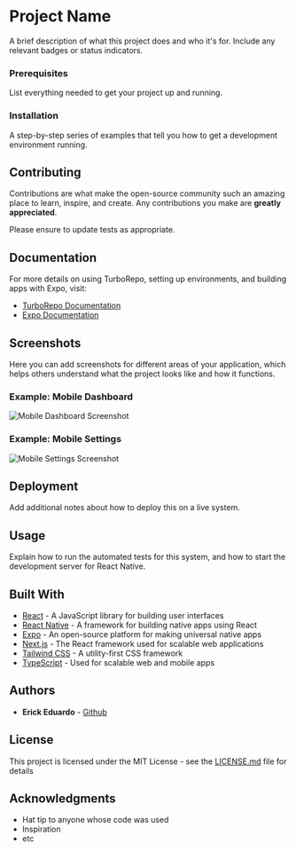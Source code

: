 # Project Name

A brief description of what this project does and who it's for. Include any relevant badges or status indicators.


### Prerequisites

List everything needed to get your project up and running.

### Installation

A step-by-step series of examples that tell you how to get a development environment running.

## Contributing

Contributions are what make the open-source community such an amazing place to learn, inspire, and create. Any contributions you make are **greatly appreciated**.

Please ensure to update tests as appropriate.

## Documentation

For more details on using TurboRepo, setting up environments, and building apps with Expo, visit:

- [TurboRepo Documentation](https://turborepo.org/docs)
- [Expo Documentation](https://docs.expo.dev/)

## Screenshots

Here you can add screenshots for different areas of your application, which helps others understand what the project looks like and how it functions.

### Example: Mobile Dashboard

![Mobile Dashboard Screenshot](path/to/mobile_dashboard_screenshot.png)

### Example: Mobile Settings

![Mobile Settings Screenshot](path/to/mobile_settings_screenshot.png)

## Deployment

Add additional notes about how to deploy this on a live system.

## Usage

Explain how to run the automated tests for this system, and how to start the development server for React Native.

## Built With

* [React](https://reactjs.org/) - A JavaScript library for building user interfaces
* [React Native](https://reactnative.dev/) - A framework for building native apps using React
* [Expo](https://expo.dev/) - An open-source platform for making universal native apps
* [Next.js](https://nextjs.org/) - The React framework used for scalable web applications
* [Tailwind CSS](https://tailwindcss.com/) - A utility-first CSS framework
* [TypeScript](https://www.typescriptlang.org/) - Used for scalable web and mobile apps

## Authors

* **Erick Eduardo** - [Github](https://github.com/erickepeixoto)

## License

This project is licensed under the MIT License - see the [LICENSE.md](LICENSE.md) file for details

## Acknowledgments

* Hat tip to anyone whose code was used
* Inspiration
* etc